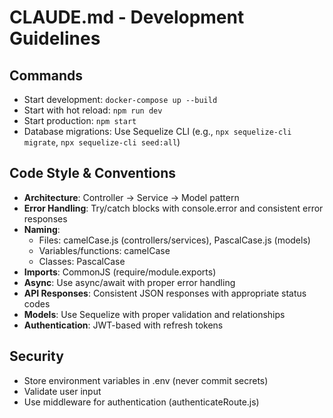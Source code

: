 # CLAUDE.md - Development Guidelines

## Commands
- Start development: `docker-compose up --build`
- Start with hot reload: `npm run dev`
- Start production: `npm start`
- Database migrations: Use Sequelize CLI (e.g., `npx sequelize-cli migrate`, `npx sequelize-cli seed:all`)

## Code Style & Conventions
- **Architecture**: Controller → Service → Model pattern
- **Error Handling**: Try/catch blocks with console.error and consistent error responses
- **Naming**: 
  - Files: camelCase.js (controllers/services), PascalCase.js (models)
  - Variables/functions: camelCase
  - Classes: PascalCase
- **Imports**: CommonJS (require/module.exports)
- **Async**: Use async/await with proper error handling
- **API Responses**: Consistent JSON responses with appropriate status codes
- **Models**: Use Sequelize with proper validation and relationships
- **Authentication**: JWT-based with refresh tokens

## Security
- Store environment variables in .env (never commit secrets)
- Validate user input
- Use middleware for authentication (authenticateRoute.js)